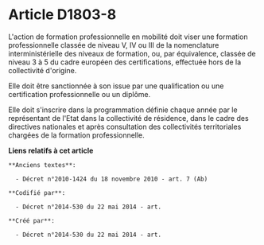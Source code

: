 # Article D1803-8

L'action de formation professionnelle en mobilité doit viser une formation professionnelle classée de niveau V, IV ou III de
la nomenclature interministérielle des niveaux de formation, ou, par équivalence, classée de niveau 3 à 5 du cadre européen
des certifications, effectuée hors de la collectivité d'origine.

Elle doit être sanctionnée à son issue par une qualification ou une certification professionnelle ou un diplôme.

Elle doit s'inscrire dans la programmation définie chaque année par le représentant de l'Etat dans la collectivité de
résidence, dans le cadre des directives nationales et après consultation des collectivités territoriales chargées de la
formation professionnelle.

**Liens relatifs à cet article**

	**Anciens textes**:

	  - Décret n°2010-1424 du 18 novembre 2010 - art. 7 (Ab)

	**Codifié par**:

	  - Décret n°2014-530 du 22 mai 2014 - art.

	**Créé par**:

	  - Décret n°2014-530 du 22 mai 2014 - art.
